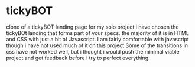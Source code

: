# tickyBOT
clone of a tickyBOT landing page
for my solo project i have chosen the tickyBOt landing that forms part of your specs.
the majority of it is in HTML and CSS with just a bit of Javascript. I am fairly comfortable with javascript though i have not used much of it on this project
Some of the transitions in css have not worked well, but i thought i would push the minimal viable project  and get feedback before i try to perfect everything. 
